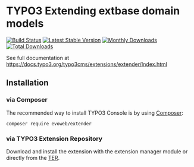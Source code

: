 # TYPO3 Extending extbase domain models

[![Build Status](https://travis-ci.org/evoWeb/extender.svg?branch=master)](https://travis-ci.org/evoWeb/extender)
[![Latest Stable Version](https://poser.pugx.org/evoweb/extender/v/stable)](https://packagist.org/packages/evoweb/extender)
[![Monthly Downloads](https://poser.pugx.org/evoweb/extender/d/monthly)](https://packagist.org/packages/evoweb/extender)
[![Total Downloads](https://poser.pugx.org/evoweb/extender/downloads)](https://packagist.org/packages/evoweb/extender)

See full documentation at https://docs.typo3.org/typo3cms/extensions/extender/Index.html

## Installation

### via Composer

The recommended way to install TYPO3 Console is by using [Composer](https://getcomposer.org):

    composer require evoweb/extender

### via TYPO3 Extension Repository

Download and install the extension with the extension manager module or directly from the
[TER](https://extensions.typo3.org/extension/extender/).
